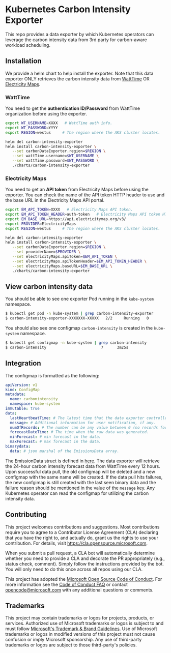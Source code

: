 # Kubernetes Carbon Intensity Exporter

This repo provides a data exporter by which Kubernetes operators can leverage the carbon intensity data from 3rd party for carbon-aware workload scheduling.

## Installation

We provide a helm chart to help install the exporter. Note that this data exporter ONLY retrieves the carbon intensity data from 
[WattTime](https://www.watttime.org/) OR [Electricity Maps](https://www.electricitymaps.com/). 

### WattTime

You need to get the **authentication ID/Password** from WattTime organization before using the exporter.

```bash
export WT_USERNAME=XXXX   # WattTime auth info.
export WT_PASSWORD=YYYY
export REGION=westus     # The region where the AKS cluster locates.

helm del carbon-intensity-exporter
helm install carbon-intensity-exporter \
   --set carbonDataExporter.region=$REGION \
   --set wattTime.username=$WT_USERNAME \
   --set wattTime.password=$WT_PASSWORD \
   ./charts/carbon-intensity-exporter
```

### Electricity Maps

You need to get an **API token** from Electricity Maps before using the exporter.
You can check the name of the API token HTTP header to use and the base URL in
the Electricity Maps API portal.

```bash
export EM_API_TOKEN=XXXX   # Electricity Maps API token.
export EM_API_TOKEN_HEADER=auth-token   # Electricity Maps API token HTTP header.
export EM_BASE_URL=https://api.electricitymap.org/v3/
export PROVIDER=ElectricityMaps
export REGION=westus     # The region where the AKS cluster locates.

helm del carbon-intensity-exporter
helm install carbon-intensity-exporter \
   --set carbonDataExporter.region=$REGION \
   --set providerName=$PROVIDER \
   --set electricityMaps.apiToken=$EM_API_TOKEN \
   --set electricityMaps.apiTokenHeader=$EM_API_TOKEN_HEADER \
   --set electricityMaps.baseURL=$EM_BASE_URL \
   ./charts/carbon-intensity-exporter
```

## View carbon intensity data

You should be able to see one exporter Pod running in the `kube-system` namespace.
```bash
$ kubectl get pod -n kube-system | grep carbon-intensity-exporter
$ carbon-intensity-exporter-XXXXXXX-XXXXX   2/2     Running   0          3m25s
```

You should also see one configmap `carbon-intensity` is created in the `kube-system` namespace.
```bash
$ kubectl get configmap -n kube-system | grep carbon-intensity
$ carbon-intensity                        7      3m25s
```

## Integration
The configmap is formatted as the following:

```yaml
apiVersion: v1
kind: ConfigMap
metadata:
  name: carbonintensity
  namespace: kube-system
immutable: true
data:
  lastHeartbeatTime: # The latest time that the data exporter controller sends the data. 
  message: # Additional information for user notification, if any. 
  numOfRecords: # The number can be any value between 0 (no records for the current location) and 24 * 12. 
  forecastDateTime: # The time when the raw data was generated.
  minForecast: # min forecast in the data.
  maxForecast: # max forecast in the data.
binarydata: 
  data: # json marshal of the EmissionsData array.
```

The EmissionData struct is defined in [here](pkg/sdk/api/emissions_data.go). The data exporter will retrieve the 24-hour carbon intensity forecast data
from WattTime every 12 hours. Upon successful data pull, the old configmap will be deleted and a new configmap with the same name will be created.
If the data pull hits failures, the new confgimap is still created with the last seen binary data and the failure reason should be mentioned in the value
of the `message` key. Any Kubernetes operator can read the configmap for utilizing the carbon intensity data.


## Contributing

This project welcomes contributions and suggestions.  Most contributions require you to agree to a
Contributor License Agreement (CLA) declaring that you have the right to, and actually do, grant us
the rights to use your contribution. For details, visit https://cla.opensource.microsoft.com.

When you submit a pull request, a CLA bot will automatically determine whether you need to provide
a CLA and decorate the PR appropriately (e.g., status check, comment). Simply follow the instructions
provided by the bot. You will only need to do this once across all repos using our CLA.

This project has adopted the [Microsoft Open Source Code of Conduct](https://opensource.microsoft.com/codeofconduct/).
For more information see the [Code of Conduct FAQ](https://opensource.microsoft.com/codeofconduct/faq/) or
contact [opencode@microsoft.com](mailto:opencode@microsoft.com) with any additional questions or comments.

## Trademarks

This project may contain trademarks or logos for projects, products, or services. Authorized use of Microsoft 
trademarks or logos is subject to and must follow 
[Microsoft's Trademark & Brand Guidelines](https://www.microsoft.com/en-us/legal/intellectualproperty/trademarks/usage/general).
Use of Microsoft trademarks or logos in modified versions of this project must not cause confusion or imply Microsoft sponsorship.
Any use of third-party trademarks or logos are subject to those third-party's policies.
